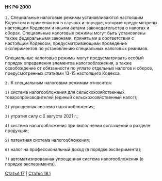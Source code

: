 #### [НК РФ 2000](https://lalawland.github.io/eurasia/russia/taxes)

`1.` Специальные налоговые режимы устанавливаются настоящим Кодексом и применяются в случаях и порядке, которые предусмотрены настоящим Кодексом и иными актами законодательства о налогах и сборах. Специальные налоговые режимы могут быть установлены также федеральными законами, принятыми в соответствии с настоящим Кодексом, предусматривающими проведение экспериментов по установлению специальных налоговых режимов.

Специальные налоговые режимы могут предусматривать особый порядок определения элементов налогообложения, а также освобождение от обязанности по уплате отдельных налогов и сборов, предусмотренных статьями 13-15 настоящего Кодекса.

`2.` К специальным налоговым режимам относятся:

`1)` система налогообложения для сельскохозяйственных товаропроизводителей (единый сельскохозяйственный налог);

`2)` упрощенная система налогообложения;

`3)` утратил силу с 2 августа 2021 г.;

`4)` система налогообложения при выполнении соглашений о разделе продукции;

`5)` патентная система налогообложения;

`6)` налог на профессиональный доход (в порядке эксперимента);

`7)` автоматизированная упрощенная система налогообложения (в порядке эксперимента).

[Статья 17](https://lalawland.github.io/eurasia/russia/taxes/art17) | [Статья 18.1](https://lalawland.github.io/eurasia/russia/taxes/art18.1)
